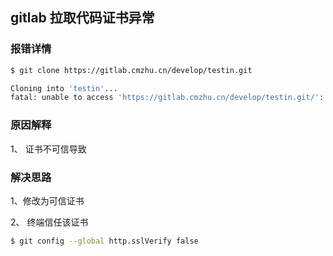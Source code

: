 ## gitlab 拉取代码证书异常

### 报错详情

```bash
$ git clone https://gitlab.cmzhu.cn/develop/testin.git

Cloning into 'testin'...
fatal: unable to access 'https://gitlab.cmzhu.cn/develop/testin.git/': SSL certificate problem: self-signed certificate
```



### 原因解释

1、 证书不可信导致



### 解决思路

1、修改为可信证书

2、 终端信任该证书

```bash
$ git config --global http.sslVerify false
```

